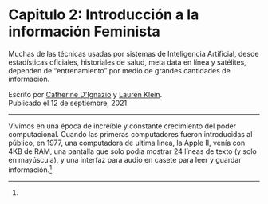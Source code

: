 # Capitulo 2: Introducción a la información Feminista

Muchas de las técnicas usadas por sistemas de Inteligencia Artificial, desde estadísticas oficiales, historiales de salud, meta data en línea y satélites,
dependen de “entrenamiento” por medio de grandes cantidades de información.

Escrito por [Catherine D'Ignazio](https://feministai.pubpub.org/user/catherine-dignazio) y [Lauren Klein](https://feministai.pubpub.org/user/lauren-klein).  
Publicado el 12 de septiembre, 2021

***
Vivimos en una época de increíble y constante crecimiento del poder computacional. Cuando las primeras computadores fueron introducidas al público, en 1977, una computadora de ultima línea, la Apple II, venía con 4KB de RAM, una pantalla que solo podía mostrar 24 líneas de texto (y solo en mayúscula), y una interfaz para audio en casete para leer y guardar información.[^1]


[^1]: 
